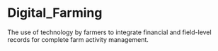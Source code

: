 # Digital_Farming
The use of technology by farmers to integrate financial and field-level records for complete farm activity management.
